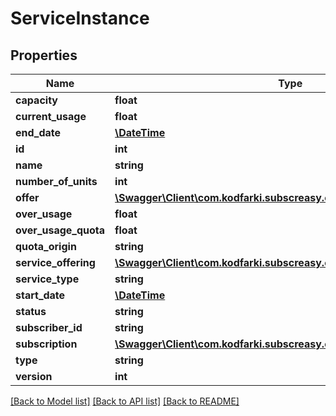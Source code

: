# ServiceInstance

## Properties
Name | Type | Description | Notes
------------ | ------------- | ------------- | -------------
**capacity** | **float** |  | [optional] 
**current_usage** | **float** |  | [optional] 
**end_date** | [**\DateTime**](\DateTime.md) |  | [optional] 
**id** | **int** |  | [optional] 
**name** | **string** |  | [optional] 
**number_of_units** | **int** |  | [optional] 
**offer** | [**\Swagger\Client\com.kodfarki.subscreasy.client.model\Offer**](Offer.md) |  | [optional] 
**over_usage** | **float** |  | [optional] 
**over_usage_quota** | **float** |  | [optional] 
**quota_origin** | **string** |  | [optional] 
**service_offering** | [**\Swagger\Client\com.kodfarki.subscreasy.client.model\ServiceOffering**](ServiceOffering.md) |  | [optional] 
**service_type** | **string** |  | [optional] 
**start_date** | [**\DateTime**](\DateTime.md) |  | [optional] 
**status** | **string** |  | [optional] 
**subscriber_id** | **string** |  | [optional] 
**subscription** | [**\Swagger\Client\com.kodfarki.subscreasy.client.model\Subsription**](Subsription.md) |  | [optional] 
**type** | **string** |  | [optional] 
**version** | **int** |  | [optional] 

[[Back to Model list]](../README.md#documentation-for-models) [[Back to API list]](../README.md#documentation-for-api-endpoints) [[Back to README]](../README.md)


